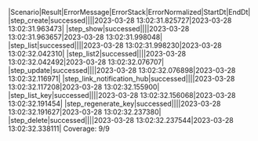 |Scenario|Result|ErrorMessage|ErrorStack|ErrorNormalized|StartDt|EndDt|
|step_create|successed||||2023-03-28 13:02:31.825727|2023-03-28 13:02:31.963473|
|step_show|successed||||2023-03-28 13:02:31.963657|2023-03-28 13:02:31.998048|
|step_list|successed||||2023-03-28 13:02:31.998230|2023-03-28 13:02:32.042310|
|step_list2|successed||||2023-03-28 13:02:32.042492|2023-03-28 13:02:32.076707|
|step_update|successed||||2023-03-28 13:02:32.076898|2023-03-28 13:02:32.116971|
|step_link_notification_hub|successed||||2023-03-28 13:02:32.117208|2023-03-28 13:02:32.155900|
|step_list_key|successed||||2023-03-28 13:02:32.156068|2023-03-28 13:02:32.191454|
|step_regenerate_key|successed||||2023-03-28 13:02:32.191627|2023-03-28 13:02:32.237380|
|step_delete|successed||||2023-03-28 13:02:32.237544|2023-03-28 13:02:32.338111|
Coverage: 9/9
